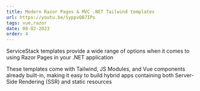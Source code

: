 ```yaml
---
title: Modern Razor Pages & MVC .NET Tailwind templates
url: https://youtu.be/SyppvQB7IPs
tags: vue,razor
date: 08-02-2023
order: 4
---
```


ServiceStack templates provide a wide range of options when it comes to using Razor Pages in your .NET application

These templates come with Tailwind, JS Modules, and Vue components already built-in, making it easy to build 
hybrid apps containing both Server-Side Rendering (SSR) and static resources